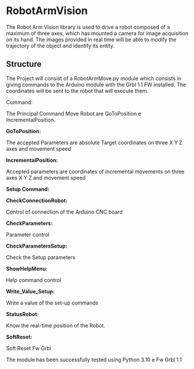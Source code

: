 # RobotArmVision

The Robot Arm Vision library is used to drive a robot composed of a maximum of three axes, which has mounted a camera for image acquisition on its hand.
The images provided in real time will be able to modify the trajectory of the object and identify its entity.

## Structure
The Project will consist of a RobotArmMove.py module which consists in giving commands to the Arduino module with the Grbl 1.1 FW installed.
The coordinates will be sent to the robot that will execute them.

Command:

The Principal Command Move Robot are GoToPosition e IncrementalPosition.

**GoToPosition:**

The accepted Parameters are absolute Target coordinates on three X Y Z axes and movement speed


**IncrementalPosition:**

Accepted parameters are coordinates of incremental movements on three axes X Y Z and movement speed


**Setup Command:**


**CheckConnectionRobot:**

Control of connection of the Arduino CNC board


**CheckParameters:**

Parameter control


**CheckParametersSetup:**

Check the Setup parameters


**ShowHelpMenu:**

Help command control


**Write_Value_Setup:**

Write a value of the set-up commands


**StatusRobot:**

Know the real-time position of the Robot.


**SoftReset:**

Soft Reset Fw Grbl


The module has been successfully tested using Python 3.10 e Fw Grbl 1.1

